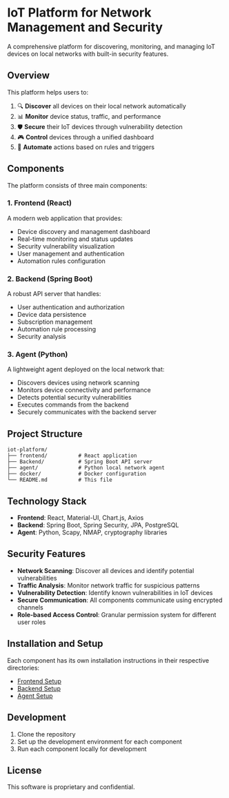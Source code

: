 # IoT Platform for Network Management and Security

A comprehensive platform for discovering, monitoring, and managing IoT devices on local networks with built-in security features.

## Overview

This platform helps users to:

1. 🔍 **Discover** all devices on their local network automatically
2. 📊 **Monitor** device status, traffic, and performance
3. 🛡️ **Secure** their IoT devices through vulnerability detection
4. 🎮 **Control** devices through a unified dashboard
5. 🔄 **Automate** actions based on rules and triggers

## Components

The platform consists of three main components:

### 1. Frontend (React)

A modern web application that provides:
- Device discovery and management dashboard
- Real-time monitoring and status updates
- Security vulnerability visualization
- User management and authentication
- Automation rules configuration

### 2. Backend (Spring Boot)

A robust API server that handles:
- User authentication and authorization
- Device data persistence
- Subscription management
- Automation rule processing
- Security analysis

### 3. Agent (Python)

A lightweight agent deployed on the local network that:
- Discovers devices using network scanning
- Monitors device connectivity and performance
- Detects potential security vulnerabilities
- Executes commands from the backend
- Securely communicates with the backend server

## Project Structure

```
iot-platform/
├── frontend/          # React application
├── Backend/           # Spring Boot API server
├── agent/             # Python local network agent
├── docker/            # Docker configuration
└── README.md          # This file
```

## Technology Stack

- **Frontend**: React, Material-UI, Chart.js, Axios
- **Backend**: Spring Boot, Spring Security, JPA, PostgreSQL
- **Agent**: Python, Scapy, NMAP, cryptography libraries

## Security Features

- **Network Scanning**: Discover all devices and identify potential vulnerabilities
- **Traffic Analysis**: Monitor network traffic for suspicious patterns
- **Vulnerability Detection**: Identify known vulnerabilities in IoT devices
- **Secure Communication**: All components communicate using encrypted channels
- **Role-based Access Control**: Granular permission system for different user roles

## Installation and Setup

Each component has its own installation instructions in their respective directories:

- [Frontend Setup](frontend/README.md)
- [Backend Setup](Backend/README.md)
- [Agent Setup](agent/README.md)

## Development

1. Clone the repository
2. Set up the development environment for each component
3. Run each component locally for development

## License

This software is proprietary and confidential.


